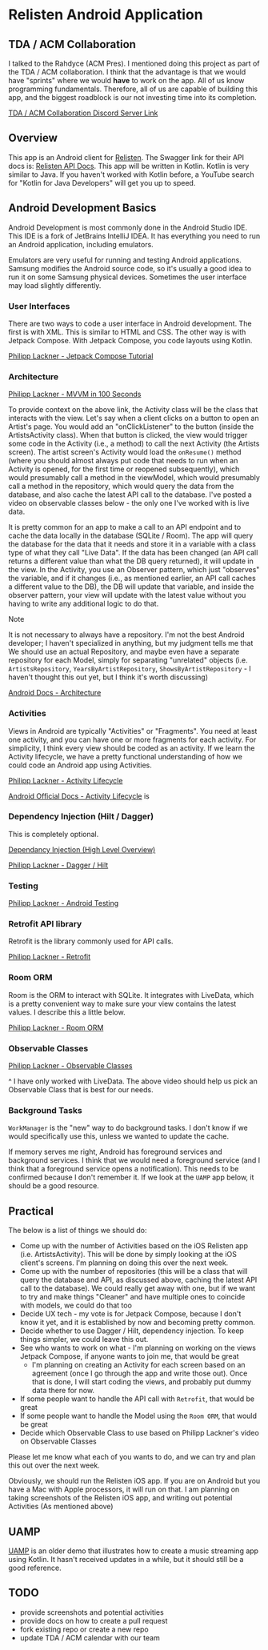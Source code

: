 # Relisten Android Application

## TDA / ACM Collaboration

I talked to the Rahdyce (ACM Pres). I mentioned doing this project as part of the TDA / ACM collaboration. I think that the advantage
is that we would have "sprints" where we would **have** to work on the app. All of us know programming fundamentals. Therefore, all of us
are capable of building this app, and the biggest roadblock is our not investing time into its completion.

[TDA / ACM Collaboration Discord Server Link](https://discord.gg/ZBbnnvs6)

## Overview

This app is an Android client for [Relisten](https://relisten.net/). 
The Swagger link for their API docs is: [Relisten API Docs](https://api.relisten.net/api-docs/index.html). This app will be written in
Kotlin. Kotlin is very similar to Java. If you haven't worked with Kotlin before, a YouTube search for "Kotlin for Java Developers"
will get you up to speed.

## Android Development Basics

Android Development is most commonly done in the Android Studio IDE. This IDE is a fork of JetBrains IntelliJ IDEA.
It has everything you need to run an Android application, including emulators.

Emulators are very useful for running and testing Android applications. Samsung modifies the Android source code, so it's usually
a good idea to run it on some Samsung physical devices. Sometimes the user interface may load slightly differently.

### User Interfaces

There are two ways to code a user interface in Android development. The first is with XML. This is similar to HTML and CSS.
The other way is with Jetpack Compose. With Jetpack Compose, you code layouts using Kotlin. 

[Philipp Lackner - Jetpack Compose Tutorial](https://www.youtube.com/watch?v=6_wK_Ud8--0)

### Architecture

[Philipp Lackner - MVVM in 100 Seconds](https://www.youtube.com/watch?v=-xTqfilaYow)

To provide context on the above link, the Activity class will be the class that interacts with the view. Let's say when a client clicks on a button to open an Artist's page. You would add an "onClickListener" to the button (inside the ArtistsActivity class).
When that button is clicked, the view would trigger some code in the Activity (i.e., a method) to call the next Activity (the Artists screen). The artist screen's Activity
would load the `onResume()` method (where you should almost always put code that needs to run when an Activity is opened, for the first time or reopened subsequently), which would presumably call a method in the viewModel, which would presumably call a method in the repository, which would query the data from
the database, and also cache the latest API call to the database. I've posted a video on observable classes below - the only one I've worked with is live data. 

It is pretty common for an app to make a call to an API endpoint and to cache the data locally in the database (SQLite / Room). The app will query the
database for the data that it needs and store it in a variable with a class type of what they call "Live Data". If the data has been changed (an API call returns a different value than what the DB query returned), it will update in the view. In the Activity, you use an Observer pattern, which just
"observes" the variable, and if it changes (i.e., as mentioned earlier, an API call caches a different value to the DB), the DB will update that variable, and inside the observer pattern, your view will update with the latest value without you having to write any additional logic to do that.


>[!NOTE]
>It is not necessary to always have a repository. I'm not the best Android developer; I haven't specialized in anything, but my judgment tells me that
We should use an actual Repository, and maybe even have a separate repository for each Model, simply for separating "unrelated" objects (i.e. `ArtistsRepository`, `YearsByArtistRepository`, `ShowsByArtistRepository` - I haven't thought this out yet, but I think it's worth discussing)

[Android Docs - Architecture](https://developer.android.com/topic/architecture)

### Activities

Views in Android are typically "Activities" or "Fragments". You need at least one activity, and you can have one or more fragments for
each activity. For simplicity, I think every view should be coded as an activity. If we learn the Activity lifecycle, we have a pretty functional understanding of how we could code an Android app using Activities.

[Philipp Lackner - Activity Lifecycle](https://www.youtube.com/watch?v=SJw3Nu_h8kk)

[Android Official Docs - Activity Lifecycle](https://developer.android.com/guide/components/activities/activity-lifecycle) is

### Dependency Injection (Hilt / Dagger)

This is completely optional.

[Dependancy Injection (High Level Overview)](https://www.youtube.com/watch?v=tYZd8hserms)

[Philipp Lackner - Dagger / Hilt](https://www.youtube.com/watch?v=bbMsuI2p1DQ)

### Testing

[Philipp Lackner - Android Testing](https://www.youtube.com/watch?v=nDCCwyS0_MQ)

### Retrofit API library 

Retrofit is the library commonly used for API calls.

[Philipp Lackner - Retrofit](https://www.youtube.com/watch?v=t6Sql3WMAnk)

### Room ORM

Room is the ORM to interact with SQLite. It integrates with LiveData, which is a pretty convenient way to make sure your view contains
the latest values. I describe this a little below.

[Philipp Lackner - Room ORM](https://www.youtube.com/watch?v=bOd3wO0uFr8)

### Observable Classes

[Philipp Lackner - Observable Classes](https://www.youtube.com/watch?v=6Jc6-INantQ)

^ I have only worked with LiveData. The above video should help us pick an Observable Class that is best for our needs.

### Background Tasks

`WorkManager` is the "new" way to do background tasks. I don't know if we would specifically use this, unless we wanted to update the cache.

If memory serves me right, Android has foreground services and background services. I think that we would need a foreground service (and I think that a foreground service opens a notification).
This needs to be confirmed because I don't remember it. If we look at the `UAMP` app below, it should be a good resource.

## Practical

The below is a list of things we should do:

- Come up with the number of Activities based on the iOS Relisten app (i.e. ArtistsActivity). This will be done by simply looking at the iOS client's screens. I'm planning on doing this over the next week. 
- Come up with the number of repositories (this will be a class that will query the database and API, as discussed above, caching the latest API call to the database). We could really get away with one, but if we want to try and make things "Cleaner" and have multiple ones to coincide with models, we could do that too
- Decide UX tech - my vote is for Jetpack Compose, because I don't know it yet, and it is established by now and becoming pretty common. 
- Decide whether to use Dagger / Hilt, dependency injection. To keep things simpler, we could leave this out.
- See who wants to work on what - I'm planning on working on the views Jetpack Compose, if anyone wants to join me, that would be great
  - I'm planning on creating an Activity for each screen based on an agreement (once I go through the app and write those out). Once that is done, I will start coding the views, and probably put dummy data there for now.
- If some people want to handle the API call with `Retrofit`, that would be great 
- If some people want to handle the Model using the `Room ORM`, that would be great
- Decide which Observable Class to use based on Philipp Lackner's video on Observable Classes

Please let me know what each of you wants to do, and we can try and plan this out over the next week.

Obviously, we should run the Relisten iOS app. If you are on Android but you have a Mac with Apple processors, it will run on that. I am planning on taking screenshots
of the Relisten iOS app, and writing out potential Activities (As mentioned above)

## UAMP

[UAMP](https://github.com/android/uamp/blob/main/docs%2FFullGuide.md) is an older demo that illustrates how to create a music streaming app using
Kotlin. It hasn't received updates in a while, but it should still be a good reference.

## TODO
- provide screenshots and potential activities
- provide docs on how to create a pull request
- fork existing repo or create a new repo
- update TDA / ACM calendar with our team

